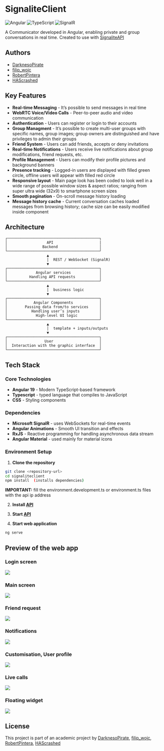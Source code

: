 # SignaliteClient

![Angular](https://img.shields.io/badge/Angular-19.2.0-red) ![TypeScript](https://img.shields.io/badge/Typescript-5.7.2-blue) ![SignalR](https://img.shields.io/badge/SignalR-Real--time-green)


A Communicator developed in Angular, enabling private and group conversations in real time.  Created to use with [SignaliteAPI](https://github.com/Signalite-org/SignaliteAPI)

## Authors

- [DarknesoPirate](https://github.com/DarknessoPirate)
- [filip_wojc](https://github.com/filip-wojc)
- [RobertPintera](https://github.com/RobertPintera)
- [HAScrashed](https://github.com/HAScrashed)

## Key Features

- **Real-time Messaging** - It’s possible to send messages in real time
- **WebRTC Voice/Video Calls** - Peer-to-peer audio and video communication
- **Authentication** - Users can register or login to their accounts
- **Group Managment** - It’s possible to create multi-user groups with specific names, group images; group owners are distinguished and have privileges to admin their groups
- **Friend System** - Users can add friends, accepts or deny invitations
- **Real-time Notifications** - Users receive live notifications about group modifications, friend requests, etc. 
- **Profile Management** - Users can modify their profile pictures and background banners
- **Presence tracking** - Logged-in users are displayed with filled green circle, offline users will appear with filled red circle
- **Responsive layout** - Main page look has been coded to look well in a wide range of possible window sizes & aspect ratios; ranging from super ultra wide (32x9) to smartphone screen sizes
- **Smooth pagination** - On-scroll message history loading
- **Message history cache** - Current conversation caches loaded messages from browsing history; cache size can be easily modified inside component

## Architecture
```
┌──────────────────────────────────────────┐     
│                  API                     |
│                Backend                   │     
└──────────────────────────────────────────┘     
                   ▲     
                   │  REST / WebSocket (SignalR)     
                   ▼     
┌──────────────────────────────────────────┐    
│             Angular services             │     
│          Handling API requests           │         
└──────────────────────────────────────────┘      
                   ▲      
                   │  business logic     
                   ▼      
┌──────────────────────────────────────────┐          
│            Angular Components            │             
│        Passing data from/to services     │                   
│           Handling user’s inputs         │                  
│             High-level UI logic          │                     
└──────────────────────────────────────────┘                     
                   ▲         
                   │  template + inputs/outputs         
                   ▼         
┌──────────────────────────────────────────┐         
│                 User                     │         
│  Interaction with the graphic interface  │         
└──────────────────────────────────────────┘         
```
## Tech Stack
### Core Technologies

- **Angular 19** - Modern TypeScript-based framework
- **Typescript** - typed language that compiles to JavaScript
- **CSS** -  Styling components

### Dependencies

- **Microsoft SignalR** - uses WebSockets for real-time events
- **Angular Animations** - Smooth UI transition and effects
- **RxJS** - Reactive programming for handling asynchronous data stream
- **Angular Material** - used mainly for material icons

### Environment Setup

1. **Clone the repository**
```bash
git clone <repository-url>
cd signaliteclient
npm install  (installs dependencies) 

```
**IMPORTANT:** fill the environment.development.ts or environment.ts files with the api ip address

2. **Install [API](https://github.com/Signalite-org/SignaliteAPI)**

3. **Start [API](https://github.com/Signalite-org/SignaliteAPI)**


4. **Start web application**

```bash
ng serve
```

## Preview of the web app
### Login screen
![](Preview/1.png)
### Main screen
![](Preview/2.png)
### Friend request
![](Preview/3.png)
### Notifications
![](Preview/4.png)
### Customisation, User profile
![](Preview/5.png)
### Live calls
![](Preview/6.png)
### Floating widget
![](Preview/7.png)

## License

This project is part of an academic project by [DarknesoPirate](https://github.com/DarknessoPirate), [filip_wojc](https://github.com/filip-wojc), [RobertPintera](https://github.com/RobertPintera), [HAScrashed](https://github.com/HAScrashed)


